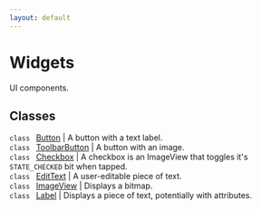 ```yaml
---
layout: default
---
```


# Widgets

UI components.

## Classes

`class ` [Button](todo) | 
A button with a text label.     
`class ` [ToolbarButton](todo) | 
A button with an image.     
`class ` [Checkbox](todo) | 
A checkbox is an ImageView that toggles it's `STATE_CHECKED` bit when tapped.     
`class ` [EditText](todo) | 
A user-editable piece of text.     
`class ` [ImageView](todo) | 
Displays a bitmap.     
`class ` [Label](todo) | 
Displays a piece of text, potentially with attributes.     
